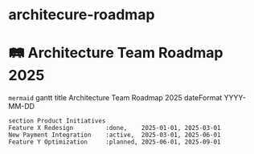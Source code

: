 # architecure-roadmap
# 🛤️ Architecture Team Roadmap 2025

```mermaid```
gantt
    title Architecture Team Roadmap 2025
    dateFormat  YYYY-MM-DD

    section Product Initiatives
    Feature X Redesign         :done,    2025-01-01, 2025-03-01
    New Payment Integration    :active,  2025-03-01, 2025-06-01
    Feature Y Optimization     :planned, 2025-06-01, 2025-09-01

